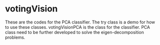 # votingVision
These are the codes for the PCA classifier. 
The try class is a demo for how to use these classes. 
votingVisionPCA is the class for the classifier.
PCA class need to be further developed to solve the eigen-decomposition problems.
